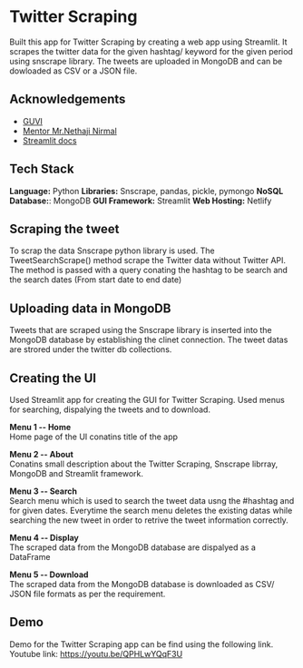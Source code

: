 
# Twitter Scraping 

Built this app for Twitter Scraping by creating a web app using Streamlit. It scrapes the twitter data for the given hashtag/ keyword for the given period using snscrape library. The tweets are uploaded in MongoDB and can be dowloaded as CSV or a JSON file.


## Acknowledgements

 - [GUVI](https://www.guvi.in/)
 - [Mentor Mr.Nethaji Nirmal](https://www.linkedin.com/in/nethaji-nirmal/)
 - [Streamlit docs](https://docs.streamlit.io/)


## Tech Stack

**Language:** Python
**Libraries:** Snscrape, pandas, pickle, pymongo
**NoSQL Database:**: MongoDB
**GUI Framework:** Streamlit
**Web Hosting:** Netlify

## Scraping the tweet

To scrap the data Snscrape python library is used. The TweetSearchScrape() method scrape the Twitter data without Twitter API. The method is passed with a query conating the hashtag to be search and the search dates (From start date to end date)
## Uploading data in MongoDB

Tweets that are scraped using the Snscrape library is inserted into the MongoDB database by establishing the clinet connection. The tweet datas are strored under the twitter db collections.
## Creating the UI

Used Streamlit app for creating the GUI for Twitter Scraping. Used menus for searching, dispalying the tweets and to download. 

**Menu 1 -- Home**  
Home page of the UI conatins title of the app

**Menu 2 -- About**  
Conatins small description about the Twitter Scraping, Snscrape librray, MongoDB and Streamlit framework.

**Menu 3 -- Search**  
Search menu which is used to search the tweet data usng the #hashtag and for given dates. Everytime the search menu deletes the existing datas while searching the new tweet in order to retrive the tweet information correctly.

**Menu 4 -- Display**  
The scraped data from the MongoDB database are dispalyed as a DataFrame

**Menu 5 -- Download**  
The scraped data from the MongoDB database is downloaded as CSV/ JSON file formats as per the requirement. 

## Demo

Demo for the Twitter Scraping app can be find using the following link.
Youtube link: https://youtu.be/QPHLwYQqF3U